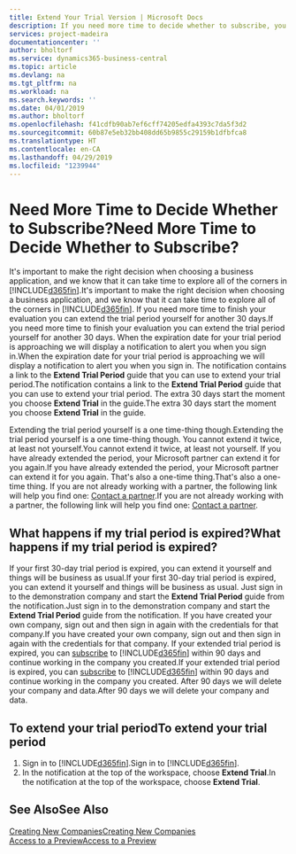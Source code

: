 ```yaml
---
title: Extend Your Trial Version | Microsoft Docs
description: If you need more time to decide whether to subscribe, you can extend your trial version.
services: project-madeira
documentationcenter: ''
author: bholtorf
ms.service: dynamics365-business-central
ms.topic: article
ms.devlang: na
ms.tgt_pltfrm: na
ms.workload: na
ms.search.keywords: ''
ms.date: 04/01/2019
ms.author: bholtorf
ms.openlocfilehash: f41cdfb90ab7ef6cff74205edfa4393c7da5f3d2
ms.sourcegitcommit: 60b87e5eb32bb408dd65b9855c29159b1dfbfca8
ms.translationtype: HT
ms.contentlocale: en-CA
ms.lasthandoff: 04/29/2019
ms.locfileid: "1239944"
---
```

# <a name="need-more-time-to-decide-whether-to-subscribe"></a><span data-ttu-id="0c290-103">Need More Time to Decide Whether to Subscribe?</span><span class="sxs-lookup"><span data-stu-id="0c290-103">Need More Time to Decide Whether to Subscribe?</span></span>
<span data-ttu-id="0c290-104">It's important to make the right decision when choosing a business application, and we know that it can take time to explore all of the corners in [!INCLUDE[d365fin](includes/d365fin_md.md)].</span><span class="sxs-lookup"><span data-stu-id="0c290-104">It's important to make the right decision when choosing a business application, and we know that it can take time to explore all of the corners in [!INCLUDE[d365fin](includes/d365fin_md.md)].</span></span> <span data-ttu-id="0c290-105">If you need more time to finish your evaluation you can extend the trial period yourself for another 30 days.</span><span class="sxs-lookup"><span data-stu-id="0c290-105">If you need more time to finish your evaluation you can extend the trial period yourself for another 30 days.</span></span> <span data-ttu-id="0c290-106">When the expiration date for your trial period is approaching we will display a notification to alert you when you sign in.</span><span class="sxs-lookup"><span data-stu-id="0c290-106">When the expiration date for your trial period is approaching we will display a notification to alert you when you sign in.</span></span> <span data-ttu-id="0c290-107">The notification contains a link to the **Extend Trial Period** guide that you can use to extend your trial period.</span><span class="sxs-lookup"><span data-stu-id="0c290-107">The notification contains a link to the **Extend Trial Period** guide that you can use to extend your trial period.</span></span> <span data-ttu-id="0c290-108">The extra 30 days start the moment you choose **Extend Trial** in the guide.</span><span class="sxs-lookup"><span data-stu-id="0c290-108">The extra 30 days start the moment you choose **Extend Trial** in the guide.</span></span>

<span data-ttu-id="0c290-109">Extending the trial period yourself is a one time-thing though.</span><span class="sxs-lookup"><span data-stu-id="0c290-109">Extending the trial period yourself is a one time-thing though.</span></span> <span data-ttu-id="0c290-110">You cannot extend it twice, at least not yourself.</span><span class="sxs-lookup"><span data-stu-id="0c290-110">You cannot extend it twice, at least not yourself.</span></span> <span data-ttu-id="0c290-111">If you have already extended the period, your Microsoft partner can extend it for you again.</span><span class="sxs-lookup"><span data-stu-id="0c290-111">If you have already extended the period, your Microsoft partner can extend it for you again.</span></span> <span data-ttu-id="0c290-112">That's also a one-time thing.</span><span class="sxs-lookup"><span data-stu-id="0c290-112">That's also a one-time thing.</span></span> <span data-ttu-id="0c290-113">If you are not already working with a partner, the following link will help you find one: [Contact a partner](https://go.microsoft.com/fwlink/?linkid=2038439).</span><span class="sxs-lookup"><span data-stu-id="0c290-113">If you are not already working with a partner, the following link will help you find one: [Contact a partner](https://go.microsoft.com/fwlink/?linkid=2038439).</span></span>

## <a name="what-happens-if-my-trial-period-is-expired"></a><span data-ttu-id="0c290-114">What happens if my trial period is expired?</span><span class="sxs-lookup"><span data-stu-id="0c290-114">What happens if my trial period is expired?</span></span>
<span data-ttu-id="0c290-115">If your first 30-day trial period is expired, you can extend it yourself and things will be business as usual.</span><span class="sxs-lookup"><span data-stu-id="0c290-115">If your first 30-day trial period is expired, you can extend it yourself and things will be business as usual.</span></span> <span data-ttu-id="0c290-116">Just sign in to the demonstration company and start the **Extend Trial Period** guide from the notification.</span><span class="sxs-lookup"><span data-stu-id="0c290-116">Just sign in to the demonstration company and start the **Extend Trial Period** guide from the notification.</span></span> <span data-ttu-id="0c290-117">If you have created your own company, sign out and then sign in again with the credentials for that company.</span><span class="sxs-lookup"><span data-stu-id="0c290-117">If you have created your own company, sign out and then sign in again with the credentials for that company.</span></span> <span data-ttu-id="0c290-118">If your extended trial period is expired, you can [subscribe](https://go.microsoft.com/fwlink/?linkid=828659) to [!INCLUDE[d365fin](includes/d365fin_md.md)] within 90 days and continue working in the company you created.</span><span class="sxs-lookup"><span data-stu-id="0c290-118">If your extended trial period is expired, you can [subscribe](https://go.microsoft.com/fwlink/?linkid=828659) to [!INCLUDE[d365fin](includes/d365fin_md.md)] within 90 days and continue working in the company you created.</span></span> <span data-ttu-id="0c290-119">After 90 days we will delete your company and data.</span><span class="sxs-lookup"><span data-stu-id="0c290-119">After 90 days we will delete your company and data.</span></span> 

## <a name="to-extend-your-trial-period"></a><span data-ttu-id="0c290-120">To extend your trial period</span><span class="sxs-lookup"><span data-stu-id="0c290-120">To extend your trial period</span></span>
1. <span data-ttu-id="0c290-121">Sign in to [!INCLUDE[d365fin](includes/d365fin_md.md)].</span><span class="sxs-lookup"><span data-stu-id="0c290-121">Sign in to [!INCLUDE[d365fin](includes/d365fin_md.md)].</span></span>
2. <span data-ttu-id="0c290-122">In the notification at the top of the workspace, choose **Extend Trial**.</span><span class="sxs-lookup"><span data-stu-id="0c290-122">In the notification at the top of the workspace, choose **Extend Trial**.</span></span>

## <a name="see-also"></a><span data-ttu-id="0c290-123">See Also</span><span class="sxs-lookup"><span data-stu-id="0c290-123">See Also</span></span>
[<span data-ttu-id="0c290-124">Creating New Companies</span><span class="sxs-lookup"><span data-stu-id="0c290-124">Creating New Companies</span></span>](about-new-company.md)  
[<span data-ttu-id="0c290-125">Access to a Preview</span><span class="sxs-lookup"><span data-stu-id="0c290-125">Access to a Preview</span></span>](across-preview.md)  